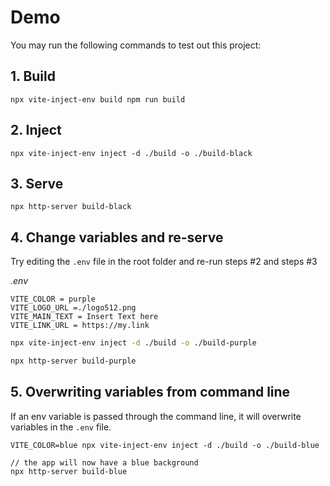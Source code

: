 # Demo

You may run the following commands to test out this project:

## 1. Build
```
npx vite-inject-env build npm run build
```

## 2. Inject

```
npx vite-inject-env inject -d ./build -o ./build-black
```

## 3. Serve

```
npx http-server build-black 
```

## 4. Change variables and re-serve

Try editing the `.env` file in the root folder and re-run steps #2 and steps #3


_.env_
```
VITE_COLOR = purple
VITE_LOGO_URL =./logo512.png
VITE_MAIN_TEXT = Insert Text here
VITE_LINK_URL = https://my.link
```

```sh
npx vite-inject-env inject -d ./build -o ./build-purple

npx http-server build-purple
```

## 5. Overwriting variables from command line

If an env variable is passed through the command line, it will overwrite variables in the `.env` file.

```
VITE_COLOR=blue npx vite-inject-env inject -d ./build -o ./build-blue

// the app will now have a blue background
npx http-server build-blue
```
